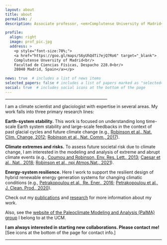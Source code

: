 ```yaml
---
layout: about
title: about
permalink: /
description: Associate professor, <em>Complutense University of Madrid</em><br/>

profile:
  align: right
  image: prof_pic.jpg
  address: >
    <p style="font-size:70%;">
    <a href="https://goo.gl/maps/S6yUhQdTi7ejQ7Ro6" target="_blank">
    Complutense Unversity of Madrid<br/>
    Facultad de Ciencias Físicas, Despacho 228.0<br/>
    28040 Madrid, Spain</a></p>

news: true  # includes a list of news items
selected_papers: false # includes a list of papers marked as "selected={true}"
social: true  # includes social icons at the bottom of the page
---
```


<hr style="width:65%;text-align:left;margin-left:0">

I am a climate scientist and glaciologist with expertise in several areas. My work falls into three primary research lines:

**Earth-system stability.**
This work is focused on understanding long time-scale Earth system stability and large-scale feedbacks in the context of past glacial cycles and future climate change (e.g., 
<a href="https://www.nature.com/articles/nclimate1449" target="_blank">Robinson et al., Nat. Clim. Change, 2012</a>; 
<a href="https://www.nature.com/articles/ncomms16008" target="_blank">Robinson et al., Nat. Comm., 2017</a>).

**Climate extremes and risks.**
To assess future societal risk due to climate change, I am interested in the modeling and analysis of extreme and abrupt climate events (e.g., 
<a href="https://iopscience.iop.org/article/10.1088/1748-9326/8/3/034018" target="_blank">Coumou and Robinson, Env. Res. Lett., 2013</a>; 
<a href="https://www.nature.com/articles/s41586-018-0006-5" target="_blank">Caesar et al., Nat., 2018</a>; 
<a href="https://www.nature.com/articles/s41586-018-0006-5" target="_blank">Robinson et al., npj Atmos.Nat., 2021</a>).

**Energy-system resilience.**
Here I work to support the resilient design of hybrid renewable energy generation systems for changing climatic conditions (e.g., 
<a href="https://www.sciencedirect.com/science/article/abs/pii/S0960148116304414?via%3Dihub" target="_blank">Petrakopoulou et al., Re. Ener., 2016</a>; 
<a href="https://www.sciencedirect.com/science/article/abs/pii/S0959652620328614?via%3Dihub" target="_blank">Petrakopoulou et al., J. Clean. Prod., 2020</a>).

Check out my [publications](publications/) and [research](research/) for more information about my work.

Also, see the [website of the Paleoclimate Modeling and Analysis (PalMA) group](https://www.ucm.es/palma) I belong to at the UCM.

<b>I am always interested in starting new collaborations. Please contact me!</b><br/>[See icons at the bottom of the page for contact info.]

<hr/>


